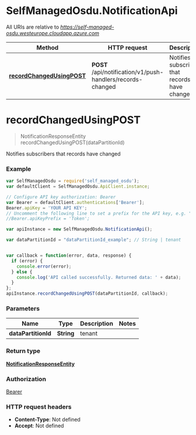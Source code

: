 # SelfManagedOsdu.NotificationApi

All URIs are relative to *https://self-managed-osdu.westeurope.cloudapp.azure.com*

Method | HTTP request | Description
------------- | ------------- | -------------
[**recordChangedUsingPOST**](NotificationApi.md#recordChangedUsingPOST) | **POST** /api/notification/v1/push-handlers/records-changed | Notifies subscribers that records have changed


<a name="recordChangedUsingPOST"></a>
# **recordChangedUsingPOST**
> NotificationResponseEntity recordChangedUsingPOST(dataPartitionId)

Notifies subscribers that records have changed

### Example
```javascript
var SelfManagedOsdu = require('self_managed_osdu');
var defaultClient = SelfManagedOsdu.ApiClient.instance;

// Configure API key authorization: Bearer
var Bearer = defaultClient.authentications['Bearer'];
Bearer.apiKey = 'YOUR API KEY';
// Uncomment the following line to set a prefix for the API key, e.g. "Token" (defaults to null)
//Bearer.apiKeyPrefix = 'Token';

var apiInstance = new SelfManagedOsdu.NotificationApi();

var dataPartitionId = "dataPartitionId_example"; // String | tenant


var callback = function(error, data, response) {
  if (error) {
    console.error(error);
  } else {
    console.log('API called successfully. Returned data: ' + data);
  }
};
apiInstance.recordChangedUsingPOST(dataPartitionId, callback);
```

### Parameters

Name | Type | Description  | Notes
------------- | ------------- | ------------- | -------------
 **dataPartitionId** | **String**| tenant | 

### Return type

[**NotificationResponseEntity**](NotificationResponseEntity.md)

### Authorization

[Bearer](../README.md#Bearer)

### HTTP request headers

 - **Content-Type**: Not defined
 - **Accept**: Not defined

